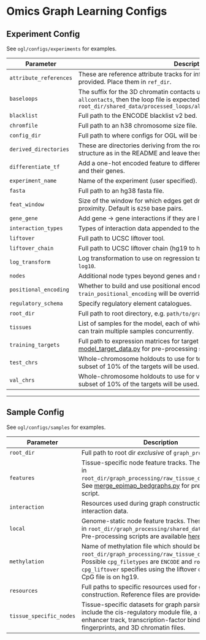 
# Omics Graph Learning Configs


## Experiment Config

See `ogl/configs/experiments` for examples.

| Parameter                      | Description                                                                                                                                                                                                                           |
|--------------------------------|---------------------------------------------------------------------------------------------------------------------------------------------------------------------------------------------------------------------------------------|
| `attribute_references`| These are reference attribute tracks for informing node feature data and are provided. Place them in `ref_dir`. |
| `baseloops`| The suffix for the 3D chromatin contacts used as graph basis, e.g. if `allcontacts`, then the loop file is expected to be in `root_dir/shared_data/processed_loops/allcontacts/*sample*_contacts.bedpe`  |
| `blacklist` | Full path to the ENCODE blacklist v2 bed. |
| `chromfile`  | Full path to an h38 chromosome size file. |
| `config_dir` | Full path to where configs for OGL will be stored. |
| `derived_directories`  | These are directories deriving from the root directory. Create the directory structure as in the README and leave these untouched. |
| `differentiate_tf`                     | Add a one-hot encoded feature to differentiate between transcription factors and their genes.  |
| `experiment_name`                     | Name of the experiment (user specified).  |
| `fasta`                     | Full path to an hg38 fasta file.  |
| `feat_window`                     | Size of the window for which edges get drawn between two features in linear proximity. Default is `6250` base pairs.  |
| `gene_gene`                     | Add gene -> gene interactions if they are linked via 3D chromatin data.  |
| `interaction_types`                     | Types of interaction data appended to the graph structure.  |
| `liftover`                     | Full path to UCSC liftover tool.  |
| `liftover_chain`                     | Full path to UCSC liftover chain (hg19 to hg38).  |
| `log_transform`                     | Log transformation to use on regression targets. Choices are `log2`, `log1p`, and `log10`.  |
| `nodes`                     | Additional node types beyond genes and regulatory elements to consider.  |
| `positional_encoding`                     | Whether to build and use positional encodings during GNN training. `train_positional_encoding` will be overridden by the argument parser.  |
| `regulatory_schema`                     | Specify regulatory element catalogues.  |
| `root_dir`                     | Full path to root directory, e.g. `path/to/graph_processing/`.  |
| `tissues`                     | List of samples for the model, each of which requires a sample config. OGL can train multiple samples concurrently.  |
| `training_targets`                     | Full path to expression matrices for target assemblage. See [model_target_data.py](../programmatic_data_download/model_target_data.py) for pre-processing scripts.  |
| `test_chrs`                     | Whole-chromosome holdouts to use for testing. If unspecified, a random subset of 10% of the targets will be used.  |
| `val_chrs`                     | Whole-chromosome holdouts to use for validation. If unspecified, a random subset of 10% of the targets will be used.  |
---

## Sample Config

See `ogl/configs/samples` for examples.

| Parameter                   | Description                                                                                                                                                                                                                                           |
|-----------------------------|-------------------------------------------------------------------------------------------------------------------------------------------------------------------------------------------------------------------------------------------------------|
| `root_dir` | Full path to root dir *exclusive* of `graph_processing`.  |
| `features` | Tissue-specific node feature tracks. These should be in `root_dir/graph_processing/raw_tissue_data/*sample*`. See [merge_epimap_bedgraphs.py](../programmatic_data_download/merge_epimap_bedgraphs.py) for pre-processing script.   |
| `interaction` | Resources used during graph construction for interaction data.  |
| `local` | Genome-static node feature tracks. These should be in `root_dir/graph_processing/shared_data/local`. Pre-processing scripts are available [here](../programmatic_data_download/)  |
| `methylation` | Name of methylation file which should be placed in `root_dir/graph_processing/raw_tissue_data/*sample*`. Possible `cpg_filetypes` are `ENCODE` and `roadmap`. `cpg_liftover` specifies using the liftover chain if your CpG file is on hg19.  |
| `resources` | Full paths to specific resources used for graph construction. Reference files are provided.  |
| `tissue_specific_nodes` | Tissue-specific datasets for graph parsing. These include the cis-regulatory module file, a super enhancer track, transcription-factor binding fingerprints, and 3D chromatin files. |
